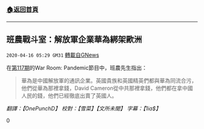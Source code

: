 ###  [:house:返回首頁](https://github.com/ourhimalayas/txt)
---

## 班農戰斗室：解放軍企業華為綁架歐洲
`2020-04-16 05:29 GM31` [轉載自GNews](https://gnews.org/zh-hant/174335/)

在[第117期](https://www.youtube.com/watch?v=s16Hi3ksZEg)的War Room: Pandemic節目中，班農先生指出：


> 華為是中國解放軍的通訊企業。英國貴族和英國精英們都與華為同流合污，他們從華為那裡拿錢，David Cameron從中共那裡拿錢，他們都在拿中國人民的錢，他們已經徹底出賣了英國人。


*翻譯：【OnePunchD】 校對：【雪菜】【文所未聞】 字幕：【1ia$】*

0
